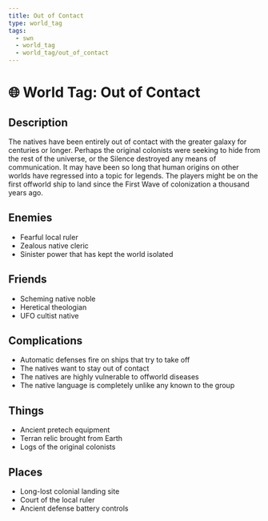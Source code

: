 ```yaml
---
title: Out of Contact
type: world_tag
tags:
  - swn
  - world_tag
  - world_tag/out_of_contact
---
```

# 🌐 World Tag: Out of Contact

## Description
The natives have been entirely out of contact with the greater galaxy for centuries or longer. Perhaps the original colonists were seeking to hide from the rest of the universe, or the Silence destroyed any means of communication. It may have been so long that human origins on other worlds have regressed into a topic for legends. The players might be on the first offworld ship to land since the First Wave of colonization a thousand years ago.
## Enemies
- Fearful local ruler
- Zealous native cleric
- Sinister power that has kept the world isolated

## Friends
- Scheming native noble
- Heretical theologian
- UFO cultist native

## Complications
- Automatic defenses fire on ships that try to take off
- The natives want to stay out of contact
- The natives are highly vulnerable to offworld diseases
- The native language is completely unlike any known to the group

## Things
- Ancient pretech equipment
- Terran relic brought from Earth
- Logs of the original colonists

## Places
- Long-lost colonial landing site
- Court of the local ruler
- Ancient defense battery controls

